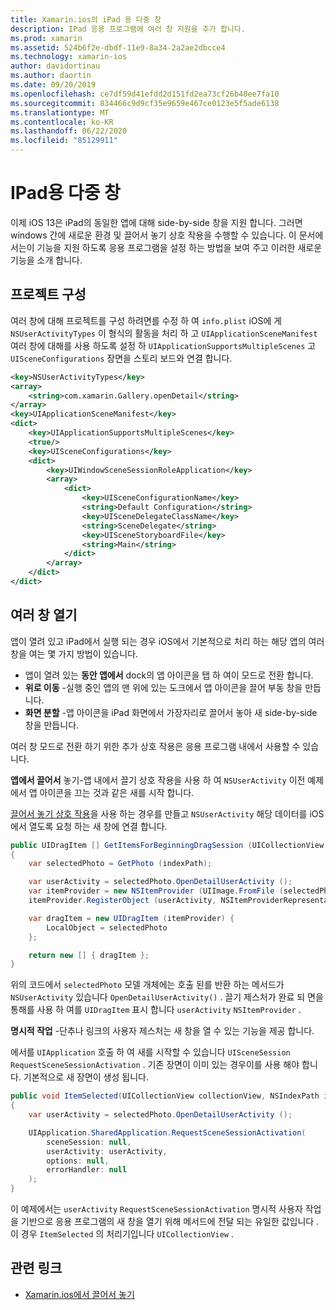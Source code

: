 ```yaml
---
title: Xamarin.ios의 iPad 용 다중 창
description: IPad 응용 프로그램에 여러 창 지원을 추가 합니다.
ms.prod: xamarin
ms.assetid: 524b6f2e-dbdf-11e9-8a34-2a2ae2dbcce4
ms.technology: xamarin-ios
author: davidortinau
ms.author: daortin
ms.date: 09/20/2019
ms.openlocfilehash: ce7df59d41efdd2d151fd2ea73cf26b40ee7fa10
ms.sourcegitcommit: 834466c9d9cf35e9659e467ce0123e5f5ade6138
ms.translationtype: MT
ms.contentlocale: ko-KR
ms.lasthandoff: 06/22/2020
ms.locfileid: "85129911"
---
```

# <a name="multiple-windows-for-ipad"></a>IPad용 다중 창

이제 iOS 13은 iPad의 동일한 앱에 대해 side-by-side 창을 지원 합니다. 그러면 windows 간에 새로운 환경 및 끌어서 놓기 상호 작용을 수행할 수 있습니다. 이 문서에서는이 기능을 지원 하도록 응용 프로그램을 설정 하는 방법을 보여 주고 이러한 새로운 기능을 소개 합니다. 

## <a name="project-configuration"></a>프로젝트 구성

여러 창에 대해 프로젝트를 구성 하려면를 수정 하 여 `info.plist` iOS에 게 `NSUserActivityTypes` 이 형식의 활동을 처리 하 고 `UIApplicationSceneManifest` 여러 창에 대해를 사용 하도록 설정 하 `UIApplicationSupportsMultipleScenes` 고 `UISceneConfigurations` 장면을 스토리 보드와 연결 합니다.

```xml
<key>NSUserActivityTypes</key>
<array>
    <string>com.xamarin.Gallery.openDetail</string>
</array>
<key>UIApplicationSceneManifest</key>
<dict>
    <key>UIApplicationSupportsMultipleScenes</key>
    <true/>
    <key>UISceneConfigurations</key>
    <dict>
        <key>UIWindowSceneSessionRoleApplication</key>
        <array>
            <dict>
                <key>UISceneConfigurationName</key>
                <string>Default Configuration</string>
                <key>UISceneDelegateClassName</key>
                <string>SceneDelegate</string>
                <key>UISceneStoryboardFile</key>
                <string>Main</string>
            </dict>
        </array>
    </dict>
</dict>
```

## <a name="opening-multiple-windows"></a>여러 창 열기

앱이 열려 있고 iPad에서 실행 되는 경우 iOS에서 기본적으로 처리 하는 해당 앱의 여러 창을 여는 몇 가지 방법이 있습니다.

- 앱이 열려 있는 **동안 앱에서** dock의 앱 아이콘을 탭 하 여이 모드로 전환 합니다.
- **위로 이동** -실행 중인 앱의 맨 위에 있는 도크에서 앱 아이콘을 끌어 부동 창을 만듭니다.
- **화면 분할** -앱 아이콘을 iPad 화면에서 가장자리로 끌어서 놓아 새 side-by-side 창을 만듭니다.

여러 창 모드로 전환 하기 위한 추가 상호 작용은 응용 프로그램 내에서 사용할 수 있습니다.

**앱에서 끌어서** 놓기-앱 내에서 끌기 상호 작용을 사용 하 여 `NSUserActivity` 이전 예제에서 앱 아이콘을 끄는 것과 같은 새를 시작 합니다.

[끌어서 놓기 상호 작용][0]을 사용 하는 경우를 만들고 `NSUserActivity` 해당 데이터를 iOS에서 열도록 요청 하는 새 창에 연결 합니다.

```csharp
public UIDragItem [] GetItemsForBeginningDragSession (UICollectionView collectionView, IUIDragSession session, NSIndexPath indexPath)
{
    var selectedPhoto = GetPhoto (indexPath);

    var userActivity = selectedPhoto.OpenDetailUserActivity ();
    var itemProvider = new NSItemProvider (UIImage.FromFile (selectedPhoto.Name));
    itemProvider.RegisterObject (userActivity, NSItemProviderRepresentationVisibility.All);

    var dragItem = new UIDragItem (itemProvider) {
        LocalObject = selectedPhoto
    };

    return new [] { dragItem };
}
```

위의 코드에서 `selectedPhoto` 모델 개체에는 호출 된를 반환 하는 메서드가 `NSUserActivity` 있습니다 `OpenDetailUserActivity()` . 끌기 제스처가 완료 되 면을 통해를 사용 하 여를 `UIDragItem` 표시 합니다 `userActivity` `NSItemProvider` .

**명시적 작업** -단추나 링크의 사용자 제스처는 새 창을 열 수 있는 기능을 제공 합니다.

에서를 `UIApplication` 호출 하 여 새를 시작할 수 있습니다 `UISceneSession` `RequestSceneSessionActivation` . 기존 장면이 이미 있는 경우이를 사용 해야 합니다. 기본적으로 새 장면이 생성 됩니다.

```csharp
public void ItemSelected(UICollectionView collectionView, NSIndexPath indexPath)
{
    var userActivity = selectedPhoto.OpenDetailUserActivity ();

    UIApplication.SharedApplication.RequestSceneSessionActivation(
        sceneSession: null,
        userActivity: userActivity,
        options: null,
        errorHandler: null
    );
}
```

이 예제에서는 `userActivity` `RequestSceneSessionActivation` 명시적 사용자 작업을 기반으로 응용 프로그램의 새 창을 열기 위해 메서드에 전달 되는 유일한 값입니다 .이 경우 `ItemSelected` 의 처리기입니다 `UICollectionView` .

## <a name="related-links"></a>관련 링크

- [Xamarin.ios에서 끌어서 놓기][0]

[0]: ~/ios/platform/introduction-to-ios11/drag-and-drop.md

